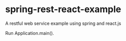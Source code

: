 # spring-rest-react-example
A restful web service example using spring and react.js

Run Application.main().
